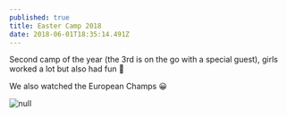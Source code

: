 ```yaml
---
published: true
title: Easter Camp 2018
date: 2018-06-01T18:35:14.491Z
---
```

Second camp of the year (the 3rd is on the go with a special guest), girls worked a lot but also had fun 🙂

We also watched the European Champs 😀

![null](/assets/img_20180601_131253-e1528971438190.jpg)
